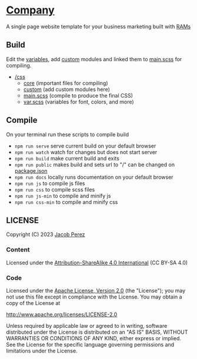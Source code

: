 # [Company](https://jacobxperez.github.io/company/)

A single page website template for your business marketing built with [RAMs](https://github.com/jacobxperez/rams)

## Build

Edit the [variables](https://github.com/jacobxperez/rams/blob/master/src/css/var.scss), add
[custom](https://github.com/jacobxperez/rams/tree/master/src/css/custom) modules and linked
them to [main.scss](https://github.com/jacobxperez/rams/blob/master/src/css/main.scss) for compiling.

-   [/css](https://github.com/jacobxperez/rams/tree/master/src/css/)
    -   [core](https://github.com/jacobxperez/rams/tree/master/src/css/core) (important files for compiling)
    -   [custom](https://github.com/jacobxperez/rams/tree/master/src/css/custom) (add custom modules here)
    -   [main.scss](https://github.com/jacobxperez/rams/blob/master/src/css/main.scss) (compile to produce the final CSS)
    -   [var.scss](https://github.com/jacobxperez/rams/blob/master/src/css/var.scss) (variables for font, colors, and more)

## Compile

On your terminal run these scripts to compile build

-   `npm run serve` serve current build on your default browser
-   `npm run watch` watch for changes but does not start server
-   `npm run build` make current build and exits
-   `npm run public` makes build and sets url to "/" can be changed on [package.json](https://github.com/jacobxperez/rams/blob/master/package.json)
-   `npm run docs` locally runs documentation on your default browser
-   `npm run js` to compile js files
-   `npm run css` to compile scss files
-   `npm run js-min` to compile and minify js
-   `npm run css-min` to compile and minify css

## LICENSE

Copyright (C) 2023 [Jacob Perez](https://github.com/jacobxperez)

### Content

Licensed under the [Attribution-ShareAlike 4.0 International](https://creativecommons.org/licenses/by-sa/4.0/) (CC BY-SA 4.0)

### Code

Licensed under the [Apache License, Version 2.0](http://www.apache.org/licenses/LICENSE-2.0) (the "License");
you may not use this file except in compliance with the License.
You may obtain a copy of the License at

http://www.apache.org/licenses/LICENSE-2.0

Unless required by applicable law or agreed to in writing, software
distributed under the License is distributed on an "AS IS" BASIS,
WITHOUT WARRANTIES OR CONDITIONS OF ANY KIND, either express or implied.
See the License for the specific language governing permissions and
limitations under the License.
